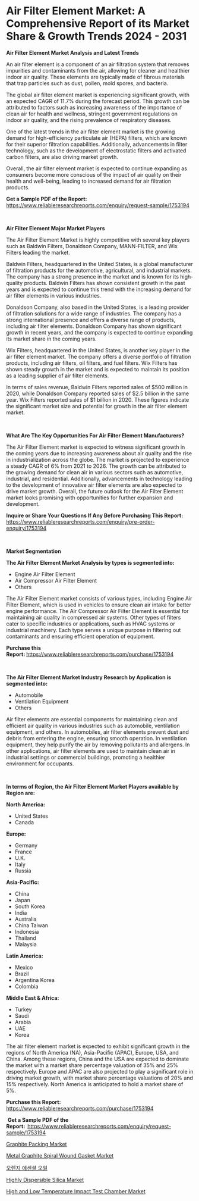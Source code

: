 <p><h1>Air Filter Element Market: A Comprehensive Report of its Market Share & Growth Trends 2024 - 2031</h1></p><p><strong>Air Filter Element Market Analysis and Latest Trends</strong></p>
<p><p>An air filter element is a component of an air filtration system that removes impurities and contaminants from the air, allowing for cleaner and healthier indoor air quality. These elements are typically made of fibrous materials that trap particles such as dust, pollen, mold spores, and bacteria.</p><p>The global air filter element market is experiencing significant growth, with an expected CAGR of 11.7% during the forecast period. This growth can be attributed to factors such as increasing awareness of the importance of clean air for health and wellness, stringent government regulations on indoor air quality, and the rising prevalence of respiratory diseases.</p><p>One of the latest trends in the air filter element market is the growing demand for high-efficiency particulate air (HEPA) filters, which are known for their superior filtration capabilities. Additionally, advancements in filter technology, such as the development of electrostatic filters and activated carbon filters, are also driving market growth.</p><p>Overall, the air filter element market is expected to continue expanding as consumers become more conscious of the impact of air quality on their health and well-being, leading to increased demand for air filtration products.</p></p>
<p><strong>Get a Sample PDF of the Report:&nbsp;</strong> <a href="https://www.reliableresearchreports.com/enquiry/request-sample/1753194">https://www.reliableresearchreports.com/enquiry/request-sample/1753194</a></p>
<p>&nbsp;</p>
<p><strong>Air Filter Element Major Market Players</strong></p>
<p><p>The Air Filter Element Market is highly competitive with several key players such as Baldwin Filters, Donaldson Company, MANN-FILTER, and Wix Filters leading the market. </p><p>Baldwin Filters, headquartered in the United States, is a global manufacturer of filtration products for the automotive, agricultural, and industrial markets. The company has a strong presence in the market and is known for its high-quality products. Baldwin Filters has shown consistent growth in the past years and is expected to continue this trend with the increasing demand for air filter elements in various industries.</p><p>Donaldson Company, also based in the United States, is a leading provider of filtration solutions for a wide range of industries. The company has a strong international presence and offers a diverse range of products, including air filter elements. Donaldson Company has shown significant growth in recent years, and the company is expected to continue expanding its market share in the coming years.</p><p>Wix Filters, headquartered in the United States, is another key player in the air filter element market. The company offers a diverse portfolio of filtration products, including air filters, oil filters, and fuel filters. Wix Filters has shown steady growth in the market and is expected to maintain its position as a leading supplier of air filter elements.</p><p>In terms of sales revenue, Baldwin Filters reported sales of $500 million in 2020, while Donaldson Company reported sales of $2.5 billion in the same year. Wix Filters reported sales of $1 billion in 2020. These figures indicate the significant market size and potential for growth in the air filter element market.</p></p>
<p>&nbsp;</p>
<p><strong>What Are The Key Opportunities For Air Filter Element Manufacturers?</strong></p>
<p><p>The Air Filter Element market is expected to witness significant growth in the coming years due to increasing awareness about air quality and the rise in industrialization across the globe. The market is projected to experience a steady CAGR of 6% from 2021 to 2026. The growth can be attributed to the growing demand for clean air in various sectors such as automotive, industrial, and residential. Additionally, advancements in technology leading to the development of innovative air filter elements are also expected to drive market growth. Overall, the future outlook for the Air Filter Element market looks promising with opportunities for further expansion and development.</p></p>
<p><strong>Inquire or Share Your Questions If Any Before Purchasing This Report:</strong> <a href="https://www.reliableresearchreports.com/enquiry/pre-order-enquiry/1753194">https://www.reliableresearchreports.com/enquiry/pre-order-enquiry/1753194</a></p>
<p>&nbsp;</p>
<p><strong>Market Segmentation</strong></p>
<p><strong>The Air Filter Element Market Analysis by types is segmented into:</strong></p>
<p><ul><li>Engine Air Filter Element</li><li>Air Compressor Air Filter Element</li><li>Others</li></ul></p>
<p><p>The Air Filter Element market consists of various types, including Engine Air Filter Element, which is used in vehicles to ensure clean air intake for better engine performance. The Air Compressor Air Filter Element is essential for maintaining air quality in compressed air systems. Other types of filters cater to specific industries or applications, such as HVAC systems or industrial machinery. Each type serves a unique purpose in filtering out contaminants and ensuring efficient operation of equipment.</p></p>
<p><strong>Purchase this Report:&nbsp;</strong><a href="https://www.reliableresearchreports.com/purchase/1753194">https://www.reliableresearchreports.com/purchase/1753194</a></p>
<p>&nbsp;</p>
<p><strong>The Air Filter Element Market Industry Research by Application is segmented into:</strong></p>
<p><ul><li>Automobile</li><li>Ventilation Equipment</li><li>Others</li></ul></p>
<p><p>Air filter elements are essential components for maintaining clean and efficient air quality in various industries such as automobile, ventilation equipment, and others. In automobiles, air filter elements prevent dust and debris from entering the engine, ensuring smooth operation. In ventilation equipment, they help purify the air by removing pollutants and allergens. In other applications, air filter elements are used to maintain clean air in industrial settings or commercial buildings, promoting a healthier environment for occupants.</p></p>
<p>&nbsp;</p>
<p><strong>In terms of Region, the Air Filter Element Market Players available by Region are:</strong></p>
<p>
    <p> <strong> North America: </strong>
        <ul>
            <li>United States</li>
            <li>Canada</li>
        </ul>
        </p> 
    <p> <strong> Europe: </strong>
        <ul>
            <li>Germany</li>
            <li>France</li>
            <li>U.K.</li>
            <li>Italy</li>
            <li>Russia</li>
        </ul>
        </p> 
    <p> <strong> Asia-Pacific: </strong>
        <ul>
            <li>China</li>
            <li>Japan</li>
            <li>South Korea</li>
            <li>India</li>
            <li>Australia</li>
            <li>China Taiwan</li>
            <li>Indonesia</li>
            <li>Thailand</li>
            <li>Malaysia</li>
        </ul>
        </p> 
    <p> <strong> Latin America: </strong>
        <ul>
            <li>Mexico</li>
            <li>Brazil</li>
            <li>Argentina Korea</li>
            <li>Colombia</li>
        </ul>
        </p> 
    <p> <strong> Middle East & Africa: </strong>
        <ul>
            <li>Turkey</li>
            <li>Saudi</li>
            <li>Arabia</li>
            <li>UAE</li>
            <li>Korea</li>
        </ul>
    </p>
    </p>
<p><p>The air filter element market is expected to exhibit significant growth in the regions of North America (NA), Asia-Pacific (APAC), Europe, USA, and China. Among these regions, China and the USA are expected to dominate the market with a market share percentage valuation of 35% and 25% respectively. Europe and APAC are also projected to play a significant role in driving market growth, with market share percentage valuations of 20% and 15% respectively. North America is anticipated to hold a market share of 5%.</p></p>
<p><strong>Purchase this Report: </strong><a href="https://www.reliableresearchreports.com/purchase/1753194">https://www.reliableresearchreports.com/purchase/1753194</a></p>
<p>&nbsp;<strong>Get a Sample PDF of the Report:&nbsp;&nbsp;</strong><a href="https://www.reliableresearchreports.com/enquiry/request-sample/1753194">https://www.reliableresearchreports.com/enquiry/request-sample/1753194</a></p>
<p><strong></strong></p>
<p><p><a href="https://issuu.com/reportprime-2/docs/graphite-packing-market-size-2030.pptx">Graphite Packing Market</a></p><p><a href="https://issuu.com/reportprime-2/docs/metal-graphite-spiral-wound-gasket-market-size-203">Metal Graphite Spiral Wound Gasket Market</a></p><p><a href="https://medium.com/@marielesch2023/%EC%98%A4%EB%A0%8C%EC%A7%80-%EC%97%90%EC%84%BC%EC%85%9C-%EC%98%A4%EC%9D%BC-%EC%8B%9C%EC%9E%A5-%EC%8B%9C%EC%9E%A5-%EC%A0%90%EC%9C%A0%EC%9C%A8-%EC%8B%9C%EC%9E%A5-%EB%8F%99%ED%96%A5-%EB%B0%8F-%EB%AF%B8%EB%9E%98-%EC%84%B1%EC%9E%A5-%ED%83%90%EC%83%89-84c8747e4c01">오렌지 에센셜 오일</a></p><p><a href="https://view.publitas.com/reportprime-1/highly-dispersible-silica-market-research-report-forecasted-for-period-from-2023-2030-by-market-type-market-application-and-region/">Highly Dispersible Silica Market</a></p><p><a href="https://gratis-rainforest-2ca.notion.site/High-and-Low-Temperature-Impact-Test-Chamber-Market-Provides-a-Comprehensive-Analysis-Including-a-Ma-5613bd9f7c6c477d9912e8a0febd4c06">High and Low Temperature Impact Test Chamber Market</a></p></p>